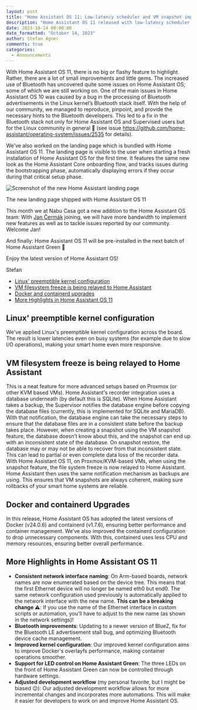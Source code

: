 ```yaml
---
layout: post
title: "Home Assistant OS 11: Low-latency scheduler and VM snapshot improvements"
description: "Home Assistant OS 11 released with low-latency scheduler enabled and VM snapshot improvements on KVM/Proxmox."
date: 2023-10-14 00:00:00
date_formatted: "October 14, 2023"
author: Stefan Agner
comments: true
categories:
  - Announcements
---
```

With Home Assistant OS 11, there is no big or flashy feature to highlight. Rather, there are a lot of small improvements and little gems. The increased use of Bluetooth has uncovered quite some issues on Home Assistant OS; some of which we are still working on. One of the main issues in Home Assistant OS 10 was caused by a bug in the processing of Bluetooth advertisements in the Linux kernel’s Bluetooth stack itself. With the help of our community, we managed to reproduce, pinpoint, and provide the necessary hints to the Bluetooth developers. This led to a fix in the Bluetooth stack not only for Home Assistant OS and Supervised users but for the Linux community in general 🎉 (see issue https://github.com/home-assistant/operating-system/issues/2535 for details).

We’ve also worked on the landing page which is bundled with Home Assistant OS 11. The landing page is visible to the user when starting a fresh installation of Home Assistant OS for the first time. It features the same new look as the Home Assistant Core onboarding flow, and tracks issues during the bootstrapping phase, automatically displaying errors if they occur during that critical setup phase.

<img src='/images/blog/2023-10-14-home-assistant-os-11/home-assistant-os-11-landing-page.png' alt='Screenshot of the new Home Assistant landing page'>

The new landing page shipped with Home Assistant OS 11

This month we at Nabu Casa got a new addition to the Home Assistant OS team: With [Jan Čermák](https://github.com/sairon) joining, we will have more bandwidth to implement new features as well as to tackle issues reported by our community. Welcome Jan!

And finally: Home Assistant OS 11 will be pre-installed in the next batch of Home Assistant Green 🎉

Enjoy the latest version of Home Assistant OS!

Stefan

<!--more-->

- [Linux' preemptible kernel configuration](#linux-preemptible-kernel-configuration)
- [VM filesystem freeze is being relayed to Home Assistant](#vm-filesystem-freeze-is-being-relayed-to-home-assistant)
- [Docker and containerd upgrades](#docker-and-containerd-upgrades)
- [More Highlights in Home Assistant OS 11](#more-highlights-in-home-assistant-os-11)


## Linux' preemptible kernel configuration
We've applied Linux's preemptible kernel configuration across the board. The result is lower latencies even on busy systems (for example due to slow I/O operations), making your smart home even more responsive.

## VM filesystem freeze is being relayed to Home Assistant
This is a neat feature for more advanced setups based on Proxmox (or other KVM based VMs).
Home Assistant's recorder integration uses a database underneath (by default this is SQLite). When  Home Assistant takes a backup, the Supervisor notifies the database engine before copying the database files (currently, this is implemented for SQLite and MariaDB). With that notification, the database engine can take the necessary steps to ensure that the database files are in a consistent state before the backup takes place.
However, when creating a snapshot using the VM snapshot feature, the database doesn’t know about this, and the snapshot can end up with an inconsistent state of the database. On snapshot restore, the database may or may not be able to recover from that inconsistent state. This can lead to partial or even complete data loss of the recorder data.
With Home Assistant OS 11, on Proxmox/KVM-based VMs, when using the snapshot feature, the file system freeze is now relayed to Home Assistant. Home Assistant then uses the same notification mechanism as backups are using. This ensures that VM snapshots are always coherent, making sure rollbacks of your smart home systems are reliable.

## Docker and containerd Upgrades

In this release, Home Assistant OS has adopted the latest versions of Docker (v24.0.6) and containerd (v1.7.6), ensuring better performance and container management. We’ve also improved the containerd configuration to drop unnecessary components. With this, containerd uses less CPU and memory resources, ensuring better overall performance.

## More Highlights in Home Assistant OS 11

- **Consistent network interface naming**: On Arm-based boards, network names are now enumerated based on the device tree. This means that the first Ethernet device will no longer be named eth0 but end0. The same network configuration used previously is automatically applied to the network interface with the new name.
**This can be a breaking change ⚠️**: If you use the name of the Ethernet interface in custom scripts or automation, you'll have to adjust to the new name (as shown in the network settings)!
- **Bluetooth improvements**: Updating to a newer version of BlueZ, fix for the Bluetooth LE advertisement stall bug, and optimizing Bluetooth device cache management.
- **Improved kernel configuration**: Our improved kernel configuration aims to improve Docker's overlayfs performance, making container operations smoother.
- **Support for LED control on Home Assistant Green**: The three LEDs on the front of Home Assistant Green can now be controlled through hardware settings.
- **Adjusted development workflow** (my personal favorite, but I might be biased 😉): Our adjusted development workflow allows for more incremental changes and incorporates more automations. This will make it easier for developers to work on and improve Home Assistant OS.
